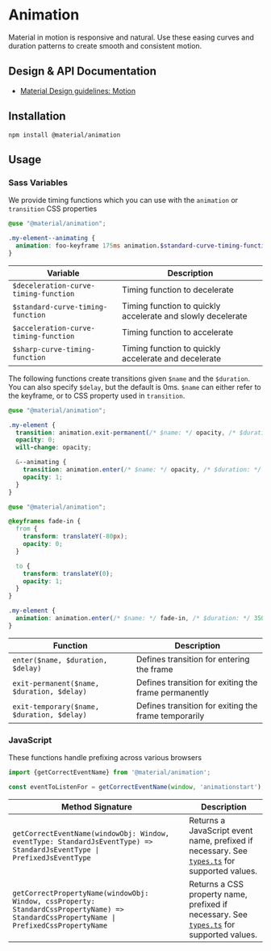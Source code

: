 <!--docs:
title: "Animation"
layout: detail
section: components
excerpt: "Animation timing curves and utilities for smooth and consistent motion."
iconId: animation
path: /catalog/animation/
-->

# Animation

Material in motion is responsive and natural. Use these easing curves and duration patterns to create smooth and consistent motion.

## Design & API Documentation

<ul class="icon-list">
  <li class="icon-list-item icon-list-item--spec">
    <a href="https://material.io/go/design-motion">Material Design guidelines: Motion</a>
  </li>
</ul>

## Installation

```
npm install @material/animation
```

## Usage

### Sass Variables

We provide timing functions which you can use with the `animation` or `transition` CSS properties

```scss
@use "@material/animation";

.my-element--animating {
  animation: foo-keyframe 175ms animation.$standard-curve-timing-function;
}
```

 Variable                              | Description                                                 
---------------------------------------|-------------------------------------------------------------
 `$deceleration-curve-timing-function` | Timing function to decelerate                               
 `$standard-curve-timing-function`     | Timing function to quickly accelerate and slowly decelerate 
 `$acceleration-curve-timing-function` | Timing function to accelerate                               
 `$sharp-curve-timing-function`        | Timing function to quickly accelerate and decelerate        

The following functions create transitions given `$name` and the `$duration`. You can also specify `$delay`, but the default is 0ms. `$name` can either refer to the keyframe, or to CSS property used in `transition`.

```scss
@use "@material/animation";

.my-element {
  transition: animation.exit-permanent(/* $name: */ opacity, /* $duration: */ 175ms, /* $delay: */ 150ms);
  opacity: 0;
  will-change: opacity;

  &--animating {
    transition: animation.enter(/* $name: */ opacity, /* $duration: */ 175ms);
    opacity: 1;
  }
}
```

```scss
@use "@material/animation";

@keyframes fade-in {
  from {
    transform: translateY(-80px);
    opacity: 0;
  }

  to {
    transform: translateY(0);
    opacity: 1;
  }
}

.my-element {
  animation: animation.enter(/* $name: */ fade-in, /* $duration: */ 350ms);
}
```

 Function                                   | Description                                          
--------------------------------------------|------------------------------------------------------
 `enter($name, $duration, $delay)`          | Defines transition for entering the frame            
 `exit-permanent($name, $duration, $delay)` | Defines transition for exiting the frame permanently 
 `exit-temporary($name, $duration, $delay)` | Defines transition for exiting the frame temporarily 

### JavaScript

These functions handle prefixing across various browsers

```js
import {getCorrectEventName} from '@material/animation';

const eventToListenFor = getCorrectEventName(window, 'animationstart');
```

 Method Signature                                                                                                                        | Description                                                                                              
-----------------------------------------------------------------------------------------------------------------------------------------|----------------------------------------------------------------------------------------------------------
 `getCorrectEventName(windowObj: Window, eventType: StandardJsEventType) => StandardJsEventType \| PrefixedJsEventType`                  | Returns a JavaScript event name, prefixed if necessary. See [`types.ts`](types.ts) for supported values. 
 `getCorrectPropertyName(windowObj: Window, cssProperty: StandardCssPropertyName) => StandardCssPropertyName \| PrefixedCssPropertyName` | Returns a CSS property name, prefixed if necessary. See [`types.ts`](types.ts) for supported values.     
